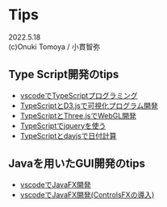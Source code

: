 # Tips
2022.5.18  
(c)Onuki Tomoya / 小貫智弥  

## Type Script開発のtips
- [vscodeでTypeScriptプログラミング](typescript/vscode.md)
- [TypeScriptとD3.jsで可視化プログラム開発](typescript/d3.js.md)
- [TypeScriptとThree.jsでWebGL開発](./typescript/three.js.md)
- [TypeScriptでjqueryを使う](./typescript/jquey.md)
- [TypeScriptとdayjsで日付計算](./typescript/dayjs.md)

## Javaを用いたGUI開発のtips
- [vscodeでJavaFX開発](java/javaFX.md)
- [vscodeでJavaFX開発(ControlsFXの導入)](java/controlFX.md)